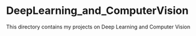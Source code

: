 # DeepLearning_and_ComputerVision

This directory contains my projects on Deep Learning and Computer Vision
